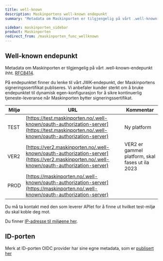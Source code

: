 ```yaml
---
title: well-known
description: Maskinportens well-known endepunkt
summary: "Metadata om Maskinporten er tilgjengelig på vårt .well-known-endepunkt"

sidebar: maskinporten_sidebar
product: Maskinporten
redirect_from: /maskinporten_func_wellknown
---
```



## Well-known endepunkt

Metadata om Maskinporten er tilgjengelig på vårt .well-known-endepunkt ihht. [RFC8414](https://tools.ietf.org/html/rfc8414#section-3.1).  

På endepunktet finner du lenke til vårt JWK-endepunkt, der  Maskinportens signeringssertifikat publiseres.  Vi anbefaler kunder sterkt om å bruke endepunktet til dynamisk egen-konfigurasjon for å sikre kontinuerlig tjeneste-leveranse når Maskinporten bytter signeringssertifikat.

|Miljø|URL|Kommentar|
|-|-|-|
|TEST|[https://test.maskinporten.no/.well-known/oauth-authorization-server](https://test.maskinporten.no/.well-known/oauth-authorization-server)| Ny platform
|VER2 |[https://ver2.maskinporten.no/.well-known/oauth-authorization-server](https://ver2.maskinporten.no/.well-known/oauth-authorization-server)| VER2 er gammel platform, skal fases ut ila 2023
|PROD|[https://maskinporten.no/.well-known/oauth-authorization-server](https://maskinporten.no/.well-known/oauth-authorization-server)|

Du må ta kontakt med den som leverer APIet for å finne ut hvilket test-miljø du skal koble deg mot.

Du finner [IP-adresse til miljøene her]({{site.baseurl}}/docs/general/IP).

## ID-porten
Merk at ID-porten OIDC provider har sine egne metadata, som er [publisert her]({{site.baseurl}}/docs/idporten/oidc/oidc_func_wellknown)
